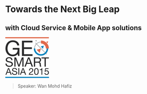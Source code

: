 

# Towards the Next Big Leap 
## with Cloud Service & Mobile App solutions
<img style="background:none; border:none; box-shadow:none;" src="resources/geosmart_logo.png">

> Speaker: Wan Mohd Hafiz

